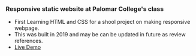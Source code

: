 ### Responsive static website at Palomar College's class
- First Learning HTML and CSS for a shool project on making responsive webpage.
- This was built in 2019 and may be can be updated in future as review references.
- [Live Demo](https://junihub.github.io/schoolproject1/)
